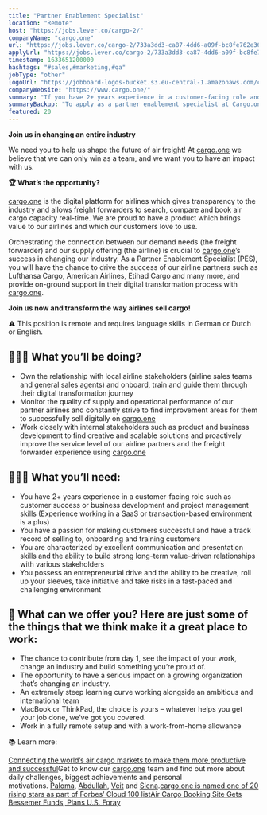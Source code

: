 ```yaml
---
title: "Partner Enablement Specialist"
location: "Remote"
host: "https://jobs.lever.co/cargo-2/"
companyName: "cargo.one"
url: "https://jobs.lever.co/cargo-2/733a3dd3-ca87-4dd6-a09f-bc8fe762e364"
applyUrl: "https://jobs.lever.co/cargo-2/733a3dd3-ca87-4dd6-a09f-bc8fe762e364/apply"
timestamp: 1633651200000
hashtags: "#sales,#marketing,#qa"
jobType: "other"
logoUrl: "https://jobboard-logos-bucket.s3.eu-central-1.amazonaws.com/cargo-one"
companyWebsite: "https://www.cargo.one/"
summary: "If you have 2+ years experience in a customer-facing role and skills such as customer success or business development and project management skills, Cargo.one has a job opening for a partner enablement specialist"
summaryBackup: "To apply as a partner enablement specialist at Cargo.one, you preferably need to have some #sales, #css, #marketing."
featured: 20
---
```


**Join us in changing an entire industry**

We need you to help us shape the future of air freight! At [cargo.one](http://cargo.one) we believe that we can only win as a team, and we want you to have an impact with us.

**🏆 What’s the opportunity?**

[cargo.one](http://cargo.one) is the digital platform for airlines which gives transparency to the industry and allows freight forwarders to search, compare and book air cargo capacity real-time. We are proud to have a product which brings value to our airlines and which our customers love to use.

Orchestrating the connection between our demand needs (the freight forwarder) and our supply offering (the airline) is crucial to [cargo.one](http://cargo.one)’s success in changing our industry. As a Partner Enablement Specialist (PES), you will have the chance to drive the success of our airline partners such as Lufthansa Cargo, American Airlines, Etihad Cargo and many more, and provide on-ground support in their digital transformation process with [cargo.one](http://cargo.one).

**Join us now and transform the way airlines sell cargo!**

⚠️ This position is remote and requires language skills in German or Dutch or English.

## 🕵🏼‍♀️ What you’ll be doing?

*   Own the relationship with local airline stakeholders (airline sales teams and general sales agents) and onboard, train and guide them through their digital transformation journey
*   Monitor the quality of supply and operational performance of our partner airlines and constantly strive to find improvement areas for them to successfully sell digitally on [cargo.one](http://cargo.one)
*   Work closely with internal stakeholders such as product and business development to find creative and scalable solutions and proactively improve the service level of our airline partners and the freight forwarder experience using [cargo.one](http://cargo.one)

## 🙋🏽‍♀️ What you’ll need:

*   You have 2+ years experience in a customer-facing role such as customer success or business development and project management skills (Experience working in a SaaS or transaction-based environment is a plus)
*   You have a passion for making customers successful and have a track record of selling to, onboarding and training customers
*   You are characterized by excellent communication and presentation skills and the ability to build strong long-term value-driven relationships with various stakeholders
*   You possess an entrepreneurial drive and the ability to be creative, roll up your sleeves, take initiative and take risks in a fast-paced and challenging environment

## 🙌 What can we offer you? Here are just some of the things that we think make it a great place to work:

*   The chance to contribute from day 1, see the impact of your work, change an industry and build something you’re proud of.
*   The opportunity to have a serious impact on a growing organization that’s changing an industry.
*   An extremely steep learning curve working alongside an ambitious and international team
*   MacBook or ThinkPad, the choice is yours – whatever helps you get your job done, we’ve got you covered.
*   Work in a fully remote setup and with a work-from-home allowance 

📚 Learn more:

[Connecting the world’s air cargo markets to make them more productive and successful](https://www.cargo.one/about-us)Get to know our [cargo.one](http://cargo.one/) team and find out more about daily challenges, biggest achievements and personal motivations. [Paloma](https://www.cargo.one/one-on-one/paloma-diaz-horstmann), [Abdullah](https://www.cargo.one/one-on-one/abdullah-raid), [Veit](https://www.cargo.one/one-on-one/veit-dinges) and [Siena](https://www.cargo.one/one-on-one/siena-chan).[cargo.one is named one of 20 rising stars as part of Forbes’ Cloud 100 list](https://www.cargo.one/press/forbescloud100-risingstars)[Air Cargo Booking Site Gets Bessemer Funds, Plans U.S. Foray](https://www.bloomberg.com/news/articles/2020-12-17/air-cargo-booking-site-gets-bessemer-funding-plans-u-s-foray)
